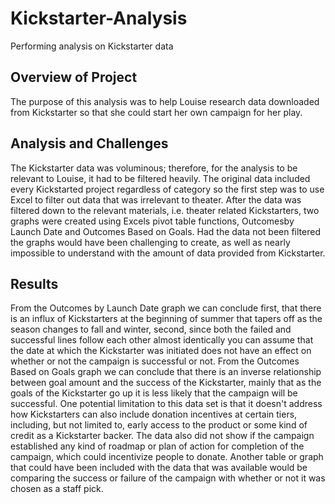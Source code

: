 # Kickstarter-Analysis
Performing analysis on Kickstarter data

## Overview of Project
The purpose of this analysis was to help Louise research data downloaded from Kickstarter so that she could start her own campaign for her play. 

## Analysis and Challenges
The Kickstarter data was voluminous; therefore, for the analysis to be relevant to Louise, it had to be filtered heavily. The original data included every Kickstarted project regardless of category so the first step was to use Excel to filter out data that was irrelevant to theater. After the data was filtered down to the relevant materials, i.e. theater related Kickstarters, two graphs were created using Excels pivot table functions, Outcomesby Launch Date and Outcomes Based on Goals. Had the data not been filtered the graphs would have been challenging to create, as well as nearly impossible to understand with the amount of data provided from Kickstarter.

## Results
From the Outcomes by Launch Date graph we can conclude first, that there is an influx of Kickstarters at the beginning of summer that tapers off as the season changes to fall and winter, second, since both the failed and successful lines follow each other almost identically you can assume that the date at which the Kickstarter was initiated does not have an effect on whether or not the campaign is successful or not. From the Outcomes Based on Goals graph we can conclude that there is an inverse relationship between goal amount and the success of the Kickstarter, mainly that as the goals of the Kickstarter go up it is less likely that the campaign will be successful. One potential limitation to this data set is that it doesn't address how Kickstarters can also include donation incentives at certain tiers, including, but not limited to, early access to the product or some kind of credit as a Kickstarter backer. The data also did not show if the campaign established any kind of roadmap or plan of action for completion of the campaign, which could incentivize people to donate. Another table or graph that could have been included with the data that was available would be comparing the success or failure of the campaign with whether or not it was chosen as a staff pick.
